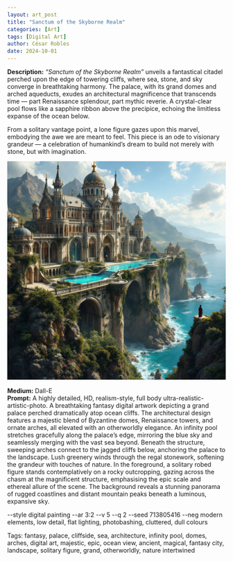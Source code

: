 ```yaml
---
layout: art_post
title: "Sanctum of the Skyborne Realm"
categories: [Art]
tags: [Digital Art]
author: César Robles
date: 2024-10-01
---
```

**Description:** *“Sanctum of the Skyborne Realm”* unveils a fantastical citadel perched upon the edge of towering cliffs, where sea, stone, and sky converge in breathtaking harmony. The palace, with its grand domes and arched aqueducts, exudes an architectural magnificence that transcends time — part Renaissance splendour, part mythic reverie. A crystal-clear pool flows like a sapphire ribbon above the precipice, echoing the limitless expanse of the ocean below.

From a solitary vantage point, a lone figure gazes upon this marvel, embodying the awe we are meant to feel. This piece is an ode to visionary grandeur — a celebration of humankind’s dream to build not merely with stone, but with imagination.

![Sanctum of the Skyborne Realm](/imag/digital_art/sanctum_of_the_skyborne_realm.jpg)

**Medium:** Dall-E\
**Prompt:** A highly detailed, HD, realism-style,  full body ultra-realistic-artistic-photo. A breathtaking fantasy digital artwork depicting a grand palace perched dramatically atop ocean cliffs. The architectural design features a majestic blend of Byzantine domes, Renaissance towers, and ornate arches, all elevated with an otherworldly elegance. An infinity pool stretches gracefully along the palace’s edge, mirroring the blue sky and seamlessly merging with the vast sea beyond. Beneath the structure, sweeping arches connect to the jagged cliffs below, anchoring the palace to the landscape. Lush greenery winds through the regal stonework, softening the grandeur with touches of nature. In the foreground, a solitary robed figure stands contemplatively on a rocky outcropping, gazing across the chasm at the magnificent structure, emphasising the epic scale and ethereal allure of the scene. The background reveals a stunning panorama of rugged coastlines and distant mountain peaks beneath a luminous, expansive sky.

--style digital painting --ar 3:2 --v 5 --q 2 --seed 713805416 --neg modern elements, low detail, flat lighting, photobashing, cluttered, dull colours

Tags: fantasy, palace, cliffside, sea, architecture, infinity pool, domes, arches, digital art, majestic, epic, ocean view, ancient, magical, fantasy city, landscape, solitary figure, grand, otherworldly, nature intertwined